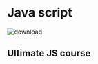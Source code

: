 # Java script 
![download](https://github.com/user-attachments/assets/0b9dea4f-9295-4cff-bd0d-bb9bf01d840e)

## Ultimate JS course
